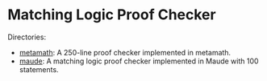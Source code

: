# Matching Logic Proof Checker

Directories:

* [metamath](): A 250-line proof checker implemented in metamath.  
* [maude](): A matching logic proof checker implemented in Maude with 100 statements. 
